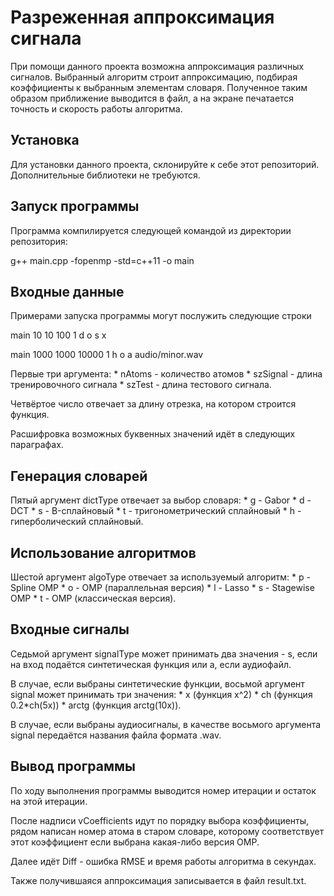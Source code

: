 # Разреженная аппроксимация сигнала
При помощи данного проекта возможна аппроксимация различных сигналов. Выбранный алгоритм строит аппроксимацию, подбирая коэффициенты к выбранным элементам словаря. Полученное таким образом приближение выводится в файл, а на экране печатается точность и скорость работы алгоритма.

## Установка
Для установки данного проекта, склонируйте к себе этот репозиторий. Дополнительные библиотеки не требуются.

## Запуск программы
Программа компилируется следующей командой из директории репозитория:

g++ main.cpp -fopenmp -std=c++11 -o main

## Входные данные
Примерами запуска программы могут послужить следующие строки

main 10 10 100 1 d o s x

main 1000 1000 10000 1 h o a audio/minor.wav

Первые три аргумента:
    * nAtoms - количество атомов
    * szSignal - длина тренировочного сигнала
    * szTest - длина тестового сигнала.

Четвёртое число отвечает за длину отрезка, на котором строится функция.

Расшифровка возможных буквенных значений идёт в следующих параграфах.

## Генерация словарей
Пятый аргумент dictType отвечает за выбор словаря:
    * g - Gabor
    * d - DCT
    * s - B-сплайновый
    * t - тригонометрический сплайновый
    * h - гиперболический сплайновый.

## Использование алгоритмов
Шестой аргумент algoType отвечает за используемый алгоритм:
    * p - Spline OMP
    * o - OMP (параллельная версия)
    * l - Lasso
    * s - Stagewise OMP
    * t - OMP (классическая версия).

## Входные сигналы
Седьмой аргумент signalType может принимать два значения - s, если на вход подаётся синтетическая функция или a, если аудиофайл.

В случае, если выбраны синтетические функции, восьмой аргумент signal может принимать три значения:
    * x (функция x^2)
    * ch (функция 0.2*ch(5x))
    * arctg (функция arctg(10x)).

В случае, если выбраны аудиосигналы, в качестве восьмого аргумента signal передаётся названия файла формата .wav.

## Вывод программы
По ходу выполнения программы выводится номер итерации и остаток на этой итерации.

После надписи vCoefficients идут по порядку выбора коэффициенты, рядом написан номер атома в старом словаре, которому соответствует этот коэффициент если выбрана какая-либо версия OMP.

Далее идёт Diff - ошибка RMSE и время работы алгоритма в секундах.

Также получившаяся аппроксимация записывается в файл result.txt.